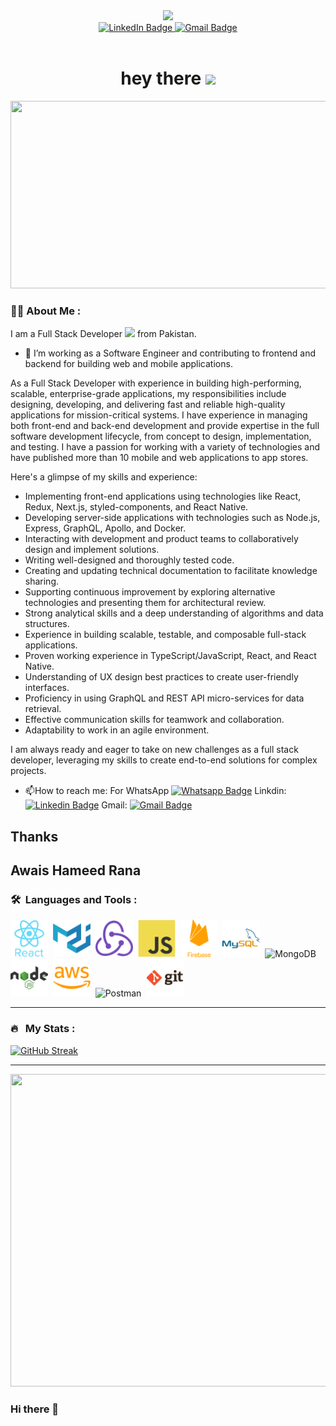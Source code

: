 


<div id="header" align="center">
  <img src="https://media.giphy.com/media/M9gbBd9nbDrOTu1Mqx/giphy.gif" width="100"/>
</div>

<div id="badges" align="center">
  <a href="https://www.linkedin.com/in/awaisranaofficial">
    <img src="https://img.shields.io/badge/LinkedIn-blue?style=for-the-badge&logo=linkedin&logoColor=white" alt="LinkedIn Badge"/>
  </a>
  
  <a href="mailto:awais.hameedrana1@gmail.com">
    <img src="https://img.shields.io/badge/Gmail-red?style=for-the-badge&logo=google&logoColor=white" alt="Gmail Badge"/>
  </a>
</div>
<div id="header" align="center">
<img src="https://komarev.com/ghpvc/?username=awaisrana12&style=flat-square&color=blue" alt=""/>
  <h1>
  hey there
  <img src="https://media.giphy.com/media/hvRJCLFzcasrR4ia7z/giphy.gif" width="30px"/>
</h1>
  <div align="center">
  <img src="https://media.giphy.com/media/dWesBcTLavkZuG35MI/giphy.gif" width="600" height="300"/>
</div>

  
</div>
<div >
 

### :man_technologist: About Me :

I am a Full Stack Developer <img src="https://media.giphy.com/media/WUlplcMpOCEmTGBtBW/giphy.gif" width="30"> from Pakistan.

- :telescope: I’m working as a Software Engineer and contributing to frontend and backend for building web and mobile applications.

As a Full Stack Developer with experience in building high-performing, scalable, enterprise-grade applications, my responsibilities include designing, developing, and delivering fast and reliable high-quality applications for mission-critical systems. I have experience in managing both front-end and back-end development and provide expertise in the full software development lifecycle, from concept to design, implementation, and testing. I have a passion for working with a variety of technologies and have published more than 10 mobile and web applications to app stores.

Here's a glimpse of my skills and experience:

- Implementing front-end applications using technologies like React, Redux, Next.js, styled-components, and React Native.
- Developing server-side applications with technologies such as Node.js, Express, GraphQL, Apollo, and Docker.
- Interacting with development and product teams to collaboratively design and implement solutions.
- Writing well-designed and thoroughly tested code.
- Creating and updating technical documentation to facilitate knowledge sharing.
- Supporting continuous improvement by exploring alternative technologies and presenting them for architectural review.
- Strong analytical skills and a deep understanding of algorithms and data structures.
- Experience in building scalable, testable, and composable full-stack applications.
- Proven working experience in TypeScript/JavaScript, React, and React Native.
- Understanding of UX design best practices to create user-friendly interfaces.
- Proficiency in using GraphQL and REST API micro-services for data retrieval.
- Effective communication skills for teamwork and collaboration.
- Adaptability to work in an agile environment.

I am always ready and eager to take on new challenges as a full stack developer, leveraging my skills to create end-to-end solutions for complex projects.

- :mailbox:How to reach me: For  WhatsApp [![Whatsapp Badge](https://img.shields.io/badge/-whatsapp-blue?style=flat&logo=Whatsapp&logoColor=white)](https://api.whatsapp.com/send?phone=923414336030&text=Hello!%20I%27m%20interested%20to%20discuss%20project%20with%20you.)  Linkdin: [![Linkedin Badge](https://img.shields.io/badge/-linkdin-blue?style=flat&logo=Linkedin&logoColor=white)](https://www.linkedin.com/in/awaisranaofficial) Gmail:  [![Gmail Badge](https://img.shields.io/badge/-gmail-blue?style=flat&logo=Gmail&logoColor=white)](mailto:awais.hameedrana1@gmail.com)
</div>

 
 Thanks 
 ---
  
 Awais Hameed Rana
---

### 🛠 &nbsp;Languages and Tools :

<p>
<!-- <img src="https://github.com/devicons/devicon/blob/master/icons/java/java-original-wordmark.svg" title="Java" alt="Java" width="40" height="40"/>&nbsp; -->
<img src="https://github.com/devicons/devicon/blob/master/icons/react/react-original-wordmark.svg" title="React" alt="React" width="60" height="60"/>&nbsp;
<!-- <img src="https://github.com/devicons/devicon/blob/master/icons/spring/spring-original-wordmark.svg" title="Spring" alt="Spring" width="60" height="60"/>&nbsp; -->
<img src="https://github.com/devicons/devicon/blob/master/icons/materialui/materialui-original.svg" title="Material UI" alt="Material UI" width="60" height="60"/>&nbsp;
<!-- <img src="https://github.com/devicons/devicon/blob/master/icons/flutter/flutter-original.svg" title="Flutter" alt="Flutter" width="60" height="60"/>&nbsp; -->
<img src="https://github.com/devicons/devicon/blob/master/icons/redux/redux-original.svg" title="Redux" alt="Redux " width="60" height="60"/>&nbsp;
<!-- <img src="https://github.com/devicons/devicon/blob/master/icons/css3/css3-plain-wordmark.svg"  title="CSS3" alt="CSS" width="60" height="60"/>&nbsp; -->
<!-- <img src="https://github.com/devicons/devicon/blob/master/icons/html5/html5-original.svg" title="HTML5" alt="HTML" width="60" height="60"/>&nbsp; -->
<img src="https://github.com/devicons/devicon/blob/master/icons/javascript/javascript-original.svg" title="JavaScript" alt="JavaScript" width="60" height="60"/>&nbsp;
<img src="https://github.com/devicons/devicon/blob/master/icons/firebase/firebase-plain-wordmark.svg" title="Firebase" alt="Firebase" width="60" height="60"/>&nbsp;
<!-- <img src="https://github.com/devicons/devicon/blob/master/icons/gatsby/gatsby-original.svg" title="Gatsby"  alt="Gatsby" width="60" height="60"/>&nbsp; -->
<img src="https://github.com/devicons/devicon/blob/master/icons/mysql/mysql-original-wordmark.svg" title="MySQL"  alt="MySQL" width="60" height="60"/>&nbsp;
<img src="https://cdn.jsdelivr.net/gh/devicons/devicon/icons/mongodb/mongodb-original-wordmark.svg" title="MongoDB"  alt="MongoDB" width="60" height="60"/>&nbsp;
<img src="https://github.com/devicons/devicon/blob/master/icons/nodejs/nodejs-original-wordmark.svg" title="NodeJS" alt="NodeJS" width="60" height="60"/>&nbsp;
<img src="https://github.com/devicons/devicon/blob/master/icons/amazonwebservices/amazonwebservices-plain-wordmark.svg" title="AWS" alt="AWS" width="60" height="60"/>&nbsp;
<img src="https://www.vectorlogo.zone/logos/getpostman/getpostman-icon.svg" title="Postman"  alt="Postman" width="60" height="60"/>&nbsp;
<img src="https://github.com/devicons/devicon/blob/master/icons/git/git-original-wordmark.svg" title="Git" **alt="Git" width="60" height="60"/>&nbsp;
</p>

---

### 🔥 &nbsp; My Stats :
[![GitHub Streak](http://github-readme-streak-stats.herokuapp.com?user=awaisrana12&theme=dark&background=000000)](https://git.io/streak-stats)



---
<p>
<!-- <script src="https://cdorgapi.b-cdn.net/widgets/matchlist.js"></script> -->
<!--   <img src="https://cdorgapi.b-cdn.net/widgets/matchlist.js"  /> -->
</p>
<img src="https://wakatime.com/share/@awaisrana12/ca99e727-2293-4074-90e7-894791f26b6f.svg" width="1000" height="500"/>




<!---
awaisrana12/awaisrana12 is a ✨ special ✨ repository because its `README.md` (this file) appears on your GitHub profile.
You can click the Preview link to take a look at your changes.
--->


### Hi there 👋

<!--
**shoaibbadshah/shoaibbadshah** is a ✨ _special_ ✨ repository because its `README.md` (this file) appears on your GitHub profile.

Here are some ideas to get you started:

- 🔭 I’m currently working on ...
- 🌱 I’m currently learning ...
- 👯 I’m looking to collaborate on ...
- 🤔 I’m looking for help with ...
- 💬 Ask me about ...
- 📫 How to reach me: ...
- 😄 Pronouns: ...
- ⚡ Fun fact: ...
-->
